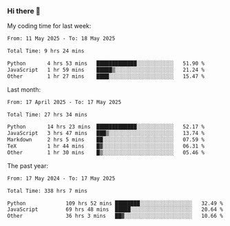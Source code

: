 ### Hi there 👋

My coding time for last week:

<!--START_SECTION:week-->

```txt
From: 11 May 2025 - To: 18 May 2025

Total Time: 9 hrs 24 mins

Python       4 hrs 53 mins   █████████████░░░░░░░░░░░░   51.90 %
JavaScript   1 hr 59 mins    █████▒░░░░░░░░░░░░░░░░░░░   21.24 %
Other        1 hr 27 mins    ████░░░░░░░░░░░░░░░░░░░░░   15.47 %
```

<!--END_SECTION:week-->

Last month:

<!--START_SECTION:month-->

```txt
From: 17 April 2025 - To: 17 May 2025

Total Time: 27 hrs 34 mins

Python       14 hrs 23 mins  █████████████░░░░░░░░░░░░   52.17 %
JavaScript   3 hrs 47 mins   ███▒░░░░░░░░░░░░░░░░░░░░░   13.74 %
Markdown     2 hrs 5 mins    ██░░░░░░░░░░░░░░░░░░░░░░░   07.59 %
TeX          1 hr 44 mins    █▓░░░░░░░░░░░░░░░░░░░░░░░   06.31 %
Other        1 hr 30 mins    █▒░░░░░░░░░░░░░░░░░░░░░░░   05.46 %
```

<!--END_SECTION:month-->

The past year:

<!--START_SECTION:year-->

```txt
From: 17 May 2024 - To: 17 May 2025

Total Time: 338 hrs 7 mins

Python             109 hrs 52 mins ████████░░░░░░░░░░░░░░░░░   32.49 %
JavaScript         69 hrs 48 mins  █████░░░░░░░░░░░░░░░░░░░░   20.64 %
Other              36 hrs 3 mins   ██▓░░░░░░░░░░░░░░░░░░░░░░   10.66 %
```

<!--END_SECTION:year-->
